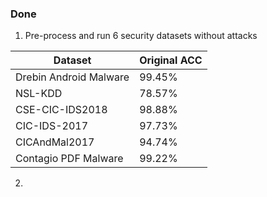 ### Done

1. Pre-process and run 6 security datasets without attacks

| Dataset                | Original ACC |
|------------------------|--------------|
| Drebin Android Malware | 99.45%       |
| NSL-KDD                | 78.57%       |
| CSE-CIC-IDS2018        | 98.88%       |
| CIC-IDS-2017           | 97.73%       |
| CICAndMal2017          | 94.74%       |
| Contagio PDF Malware   | 99.22%       |

2. 
